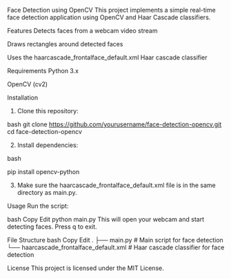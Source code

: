 Face Detection using OpenCV
This project implements a simple real-time face detection application using OpenCV and Haar Cascade classifiers.

Features
Detects faces from a webcam video stream

Draws rectangles around detected faces

Uses the haarcascade_frontalface_default.xml Haar cascade classifier

Requirements
Python 3.x

OpenCV (cv2)

Installation
1) Clone this repository:

bash
git clone https://github.com/yourusername/face-detection-opencv.git
cd face-detection-opencv


2) Install dependencies:

bash

pip install opencv-python


3) Make sure the haarcascade_frontalface_default.xml file is in the same directory as main.py.

Usage
Run the script:

bash
Copy
Edit
python main.py
This will open your webcam and start detecting faces. Press q to exit.

File Structure
bash
Copy
Edit
.
├── main.py                        # Main script for face detection
└── haarcascade_frontalface_default.xml  # Haar cascade classifier for face detection














License
This project is licensed under the MIT License.

